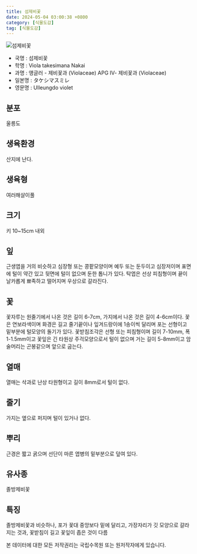 ```yaml
---
title: 섬제비꽃
date: 2024-05-04 03:00:38 +0800
category: [식물도감]
tag: [식물도감]
---
```




![섬제비꽃](/fileUpload/plants/basic/Violaceae/Viola/13702/1_th2.JPG)
- 국명 : 섬제비꽃
- 학명 : Viola takesimana Nakai
- 과명 : 앵글러 - 제비꽃과 (Violaceae) APG Ⅳ- 제비꽃과 (Violaceae)
- 일본명 : タケシマスミレ
- 영문명 : Ulleungdo violet


## 분포
울릉도
## 생육환경
산지에 난다.
## 생육형
여러해살이풀 
## 크기
키 10~15cm 내외
## 잎
근생엽을 거의 비슷하고 심장형 또는 콩팥모양이며 예두 또는 둔두이고 심장저이며 표면에 털이 약간 있고 뒷면에 털이 없으며 둔한 톱니가 있다. 탁엽은 선상 피침형이며 끝이 날카롭게 뾰족하고 떨어지며 우상으로 갈라진다.
## 꽃
꽃자루는 원줄기에서 나온 것은 길이 6-7cm, 가지에서 나온 것은 길이 4-6cm이다. 꽃은 연보라색이며 화경은 길고 줄기끝이나 잎겨드랑이에 1송이씩 달리며 포는 선형이고 밑부분에 털모양의 돌기가 있다. 꽃받침조각은 선형 또는 피침형이며 길이 7-10mm, 폭 1-1.5mm이고 꽃잎은 긴 타원상 주걱모양으로서 털이 없으며 거는 길이 5-8mm이고 암술머리는 곤봉같으며 앞으로 굽는다.
## 열매
열매는 삭과로 난상 타원형이고 길이 8mm로서 털이 없다.
## 줄기
가지는 옆으로 퍼지며 털이 있거나 없다.
## 뿌리
근경은 짧고 굵으며 선단이 마른 엽병의 밑부분으로 덮여 있다.
## 유사종
졸방제비꽃
## 특징
졸방제비꽃과 비슷하나, 포가 꽃대 중앙보다 밑에 달리고, 가장자리가 깃 모양으로 갈라지는 것과, 꽃받침이 길고 꽃잎이 좁은 것이 다름






본 데이터에 대한 모든 저작권리는 국립수목원 또는 원저작자에게 있습니다.

